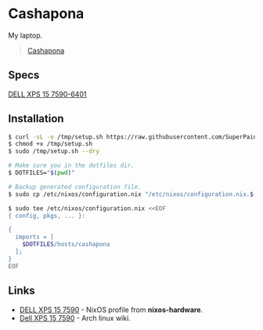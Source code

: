 # Cashapona

My laptop.

> [Cashapona](https://en.wikipedia.org/wiki/Socratea_exorrhiza)

## Specs

[DELL XPS 15 7590-6401](https://github.com/NixOS/nixos-hardware/tree/master/dell/xps/15-7590)

## Installation

```bash
$ curl -sL -o /tmp/setup.sh https://raw.githubusercontent.com/SuperPaintman/nixos-config/master/hosts/cashapona/setup.sh
$ chmod +x /tmp/setup.sh
$ sudo /tmp/setup.sh --dry
```

```bash
# Make sure you in the dotfiles dir.
$ DOTFILES="$(pwd)"

# Backup generated configuration file.
$ sudo cp /etc/nixos/configuration.nix "/etc/nixos/configuration.nix.$(date +'%s').bu"

$ sudo tee /etc/nixos/configuration.nix <<EOF
{ config, pkgs, ... }:

{
  imports = [
    $DOTFILES/hosts/cashapona
  ];
}
EOF
```

## Links

- [DELL XPS 15 7590](https://github.com/NixOS/nixos-hardware/tree/master/dell/xps/15-7590) - NixOS profile from **nixos-hardware**.
- [Dell XPS 15 7590](https://wiki.archlinux.org/index.php/Dell_XPS_15_7590) - Arch linux wiki.
